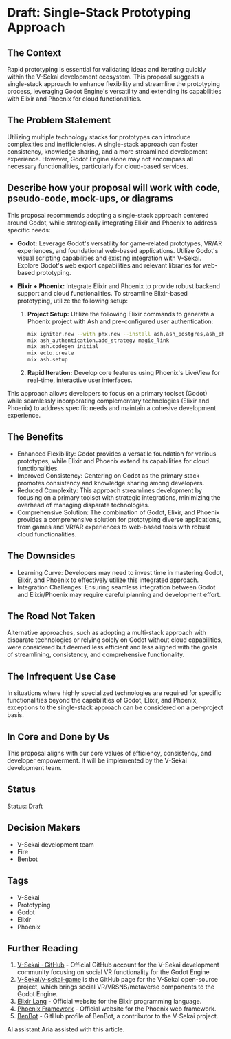 # Draft: Single-Stack Prototyping Approach

## The Context

Rapid prototyping is essential for validating ideas and iterating quickly within the V-Sekai development ecosystem. This proposal suggests a single-stack approach to enhance flexibility and streamline the prototyping process, leveraging Godot Engine's versatility and extending its capabilities with Elixir and Phoenix for cloud functionalities.

## The Problem Statement

Utilizing multiple technology stacks for prototypes can introduce complexities and inefficiencies. A single-stack approach can foster consistency, knowledge sharing, and a more streamlined development experience. However, Godot Engine alone may not encompass all necessary functionalities, particularly for cloud-based services.

## Describe how your proposal will work with code, pseudo-code, mock-ups, or diagrams

This proposal recommends adopting a single-stack approach centered around Godot, while strategically integrating Elixir and Phoenix to address specific needs:

- **Godot:** Leverage Godot's versatility for game-related prototypes, VR/AR experiences, and foundational web-based applications. Utilize Godot's visual scripting capabilities and existing integration with V-Sekai. Explore Godot's web export capabilities and relevant libraries for web-based prototyping.

- **Elixir + Phoenix:** Integrate Elixir and Phoenix to provide robust backend support and cloud functionalities. To streamline Elixir-based prototyping, utilize the following setup:

  1. **Project Setup:** Utilize the following Elixir commands to generate a Phoenix project with Ash and pre-configured user authentication:

     ```bash
     mix igniter.new --with phx.new --install ash,ash_postgres,ash_phoenix,ash_authentication,ash_authentication_phoenix,ash_admin
     mix ash_authentication.add_strategy magic_link
     mix ash.codegen initial
     mix ecto.create
     mix ash.setup
     ```

  2. **Rapid Iteration:** Develop core features using Phoenix's LiveView for real-time, interactive user interfaces.

This approach allows developers to focus on a primary toolset (Godot) while seamlessly incorporating complementary technologies (Elixir and Phoenix) to address specific needs and maintain a cohesive development experience.

## The Benefits

- Enhanced Flexibility: Godot provides a versatile foundation for various prototypes, while Elixir and Phoenix extend its capabilities for cloud functionalities.
- Improved Consistency: Centering on Godot as the primary stack promotes consistency and knowledge sharing among developers.
- Reduced Complexity: This approach streamlines development by focusing on a primary toolset with strategic integrations, minimizing the overhead of managing disparate technologies.
- Comprehensive Solution: The combination of Godot, Elixir, and Phoenix provides a comprehensive solution for prototyping diverse applications, from games and VR/AR experiences to web-based tools with robust cloud functionalities.

## The Downsides

- Learning Curve: Developers may need to invest time in mastering Godot, Elixir, and Phoenix to effectively utilize this integrated approach.
- Integration Challenges: Ensuring seamless integration between Godot and Elixir/Phoenix may require careful planning and development effort.

## The Road Not Taken

Alternative approaches, such as adopting a multi-stack approach with disparate technologies or relying solely on Godot without cloud capabilities, were considered but deemed less efficient and less aligned with the goals of streamlining, consistency, and comprehensive functionality.

## The Infrequent Use Case

In situations where highly specialized technologies are required for specific functionalities beyond the capabilities of Godot, Elixir, and Phoenix, exceptions to the single-stack approach can be considered on a per-project basis.

## In Core and Done by Us

This proposal aligns with our core values of efficiency, consistency, and developer empowerment. It will be implemented by the V-Sekai development team.

## Status

Status: Draft

## Decision Makers

- V-Sekai development team
- Fire
- Benbot

## Tags

- V-Sekai
- Prototyping
- Godot
- Elixir
- Phoenix

## Further Reading

1. [V-Sekai · GitHub](https://github.com/v-sekai) - Official GitHub account for the V-Sekai development community focusing on social VR functionality for the Godot Engine.
2. [V-Sekai/v-sekai-game](https://github.com/v-sekai/v-sekai-game) is the GitHub page for the V-Sekai open-source project, which brings social VR/VRSNS/metaverse components to the Godot Engine.
3. [Elixir Lang](https://elixir-lang.org/) - Official website for the Elixir programming language.
4. [Phoenix Framework](https://www.phoenixframework.org/) - Official website for the Phoenix web framework.
5. [BenBot](https://github.com/benbot) - GitHub profile of BenBot, a contributor to the V-Sekai project.

AI assistant Aria assisted with this article.
